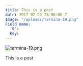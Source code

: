 ```yaml
---
title: This is a post
date: 2017-02-20 23:56:00 Z
Image: "/uploads/termina-19.png"
Field name:
  '0': 
  Key: 
---
```


![termina-19.png](/uploads/termina-19.png)

This is a post